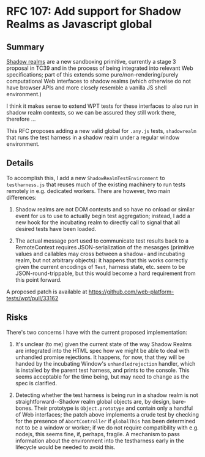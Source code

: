 # RFC 107: Add support for Shadow Realms as Javascript global

## Summary

[Shadow realms](https://github.com/tc39/proposal-shadowrealm) are a new
sandboxing primitive, currently a stage 3 proposal in TC39 and in the process of
being integrated into relevant Web specifications; part of this extends some
pure/non-rendering/purely computational Web interfaces to shadow realms (which
otherwise do not have browser APIs and more closely resemble a vanilla JS shell
environment.) 

I think it makes sense to extend WPT tests for these interfaces to
also run in shadow realm contexts, so we can be assured they still work there,
therefore ...

This RFC proposes adding a new valid global for `.any.js` tests, `shadowrealm`
that runs the test harness in a shadow realm under a regular window environment.
   
##  Details
  
To accomplish this, I add a new `ShadowRealmTestEnvironment` to `testharness.js`
that reuses much of the existing machinery to run tests remotely in e.g.
dedicated workers. There are however, two main differences:

1. Shadow realms are not DOM contexts and so have no onload or similar event for
   us to use to actually begin test aggregation; instead, I add a new hook for
   the incubating realm to directly call to signal that all desired tests have
   been loaded.

2. The actual message port used to communicate test results back to a
   RemoteContext requires JSON-serialization of the mesasges (primitive values
   and callables may cross between a shadow- and incubating realm, but not
   arbitrary objects): it happens that this works correctly given the current
   encodings of `Test`, harness state, etc. seem to be JSON-round-trippable, but
   this would become a hard requirement from this point forward.
   
A proposed patch is available at https://github.com/web-platform-tests/wpt/pull/33162
   
## Risks

There's two concerns I have with the current proposed implementation:

1. It's unclear (to me) given the current state of the way Shadow Realms are
   integrated into the HTML spec how we might be able to deal with unhandled
   promise rejections. It happens, for now, that they will be handed by the
   incubating Window's `unhandledrejection` handler, which is installed by the
   parent test harness, and prints to the console. This seems acceptable for the
   time being, but may need to change as the spec is clarified.
   
2. Detecting whether the test harness is being run in a shadow realm is not
   straightforward--Shadow realm global objects are, by design, bare-bones.
   Their prototype is `Object.prototype` and contain only a handful of Web
   interfaces; the patch above implements a crude test by checking for the
   presence of `AbortController` if `globalThis` has been determined not to be a
   window or worker; if we do not require compatibility with e.g. nodejs, this
   seems fine, if, perhaps, fragile. A mechanism to pass information about the
   environment into the testharness early in the lifecycle would be needed to
   avoid this.
